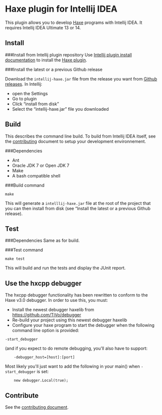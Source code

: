 Haxe plugin for Intellij IDEA
======================================

This plugin allows you to develop [Haxe](http://haxe.org/) programs with Intellij IDEA.
It requires Intellij IDEA Ultimate 13 or 14.

Install
-------

###Install from Intellij plugin repository
Use [Intellij plugin install documentation](https://www.jetbrains.com/idea/plugins/) to install the [Haxe plugin](https://plugins.jetbrains.com/plugin/6873?pr=idea).

###Install the latest or a previous Github release

Download the `intellij-haxe.jar` file from the release you want from [Github releases](https://github.com/TiVo/intellij-haxe/releases).
In Intellij:
- open the Settings
- Go to plugin
- Click “install from disk”
- Select the “intellij-haxe.jar” file you downloaded

Build
-----

This describes the command line build. To build from Intellij IDEA itself, see the [contributing](CONTRIBUTING.md) document to setup
your development environnement.

###Dependencies
- Ant
- Oracle JDK 7 or Open JDK 7
- Make
- A bash compatible shell

###Build command
```
make
```

This will generate a `intelllij-haxe.jar` file at the root of the project that you can then install from disk
(see “Install the latest or a previous Github release).

Test
----

###Dependencies
Same as for build.

###Test command
```
make test
```

This will build and run the tests and display the JUnit report.

Use the hxcpp debugger
----------------------

The hxcpp debugger functionality has been rewritten to conform to the
Haxe v3.0 debugger.  In order to use this, you must:

- Install the newest debugger haxelib from https://github.com/TiVo/debugger
- Re-build your project using this newest debugger haxelib
- Configure your haxe program to start the debugger when the following
  command line option is provided:

```
-start_debugger
```
  (and if you expect to do remote debugging, you'll also have to support:

```
    -debugger_host=[host]:[port]
```

  Most likely you'll just want to add the following in your main() when
  `-start_debugger` is set:
    
```
    new debugger.Local(true);
```

Contribute
----------
See the [contributing document](CONTRIBUTING.md).
